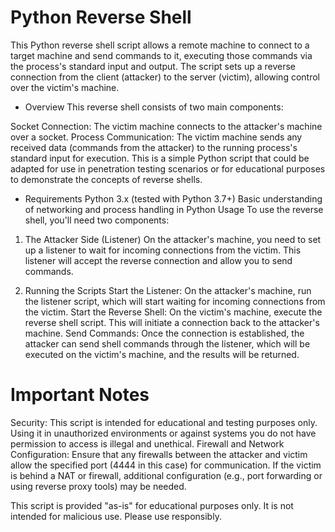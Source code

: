 # Python Reverse Shell
This Python reverse shell script allows a remote machine to connect to a target machine and send commands to it, executing those commands via the process's standard input and output. The script sets up a reverse connection from the client (attacker) to the server (victim), allowing control over the victim's machine.

* Overview
This reverse shell consists of two main components:

Socket Connection: The victim machine connects to the attacker's machine over a socket.
Process Communication: The victim machine sends any received data (commands from the attacker) to the running process's standard input for execution.
This is a simple Python script that could be adapted for use in penetration testing scenarios or for educational purposes to demonstrate the concepts of reverse shells.

* Requirements
Python 3.x (tested with Python 3.7+)
Basic understanding of networking and process handling in Python
Usage
To use the reverse shell, you'll need two components:

1. The Attacker Side (Listener)
On the attacker's machine, you need to set up a listener to wait for incoming connections from the victim. This listener will accept the reverse connection and allow you to send commands.


3. Running the Scripts
Start the Listener: On the attacker's machine, run the listener script, which will start waiting for incoming connections from the victim.
Start the Reverse Shell: On the victim's machine, execute the reverse shell script. This will initiate a connection back to the attacker's machine.
Send Commands: Once the connection is established, the attacker can send shell commands through the listener, which will be executed on the victim's machine, and the results will be returned.

# Important Notes
Security: This script is intended for educational and testing purposes only. Using it in unauthorized environments or against systems you do not have permission to access is illegal and unethical.
Firewall and Network Configuration: Ensure that any firewalls between the attacker and victim allow the specified port (4444 in this case) for communication. If the victim is behind a NAT or firewall, additional configuration (e.g., port forwarding or using reverse proxy tools) may be needed.

This script is provided "as-is" for educational purposes only. It is not intended for malicious use. Please use responsibly.

